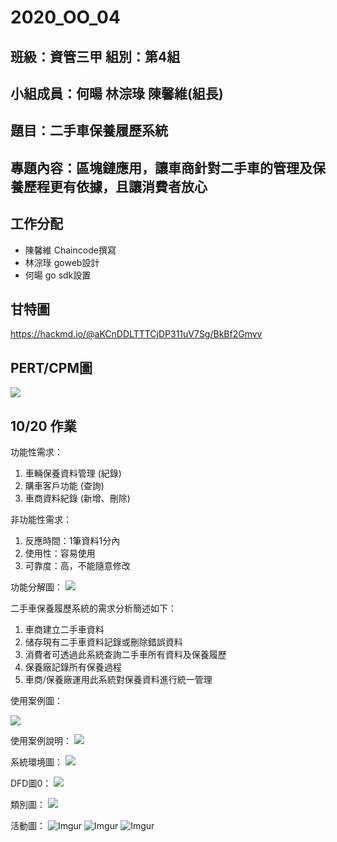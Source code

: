 # 2020_OO_04

## 班級：資管三甲  組別：第4組

## 小組成員：何暘 林淙琭 陳馨維(組長)

## 題目：二手車保養履歷系統

## 專題內容：區塊鏈應用，讓車商針對二手車的管理及保養歷程更有依據，且讓消費者放心

## 工作分配
+ 陳馨維 Chaincode撰寫
+ 林淙琭 goweb設計
+ 何暘 go sdk設置

## 甘特圖

<https://hackmd.io/@aKCnDDLTTTCjDP311uV7Sg/BkBf2Gmvv>

## PERT/CPM圖
![](https://i.imgur.com/MCCJTYz.jpg)


## 10/20 作業

功能性需求：
1. 車輛保養資料管理 (紀錄)
2. 購車客戶功能 (查詢)
3. 車商資料紀錄 (新增、刪除)

非功能性需求：
1. 反應時間：1筆資料1分內
2. 使用性：容易使用
3. 可靠度：高，不能隨意修改
             
功能分解圖：
![](https://i.imgur.com/qYbizew.jpg)

二手車保養履歷系統的需求分析簡述如下：
1. 車商建立二手車資料
2. 储存現有二手車資料記錄或刪除錯誤資料
3. 消費者可透過此系統查詢二手車所有資料及保養履歷
4. 保養廠記錄所有保養過程
5. 車商/保養廠運用此系統對保養資料進行統一管理


使用案例圖：

![](https://i.imgur.com/b4ykFU1.jpg)

使用案例說明：
![](https://i.imgur.com/1h15MMB.jpg)


系統環境圖：
![](https://i.imgur.com/SWngkdr.jpg)


DFD圖0：
![](https://i.imgur.com/mglPRSb.jpg)

類別圖：
![](https://i.imgur.com/v4oX7dA.jpg)

活動圖：
![Imgur](https://imgur.com/fbDaeOe)
![Imgur](https://imgur.com/BH0sufH)
![Imgur](https://imgur.com/Plls6KS)


